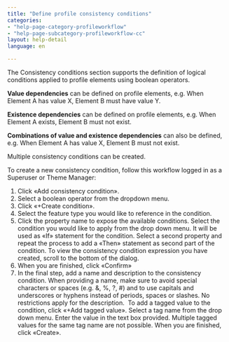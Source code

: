 ```yaml
---
title: "Define profile consistency conditions"
categories:
- "help-page-category-profileworkflow"
- "help-page-subcategory-profileworkflow-cc"
layout: help-detail
language: en

---
```


The Consistency conditions section supports the definition of logical conditions applied to profile elements using boolean operators.

**Value dependencies** can be defined on profile elements, e.g. When Element A has value X, Element B must have value Y.

**Existence dependencies** can be defined on profile elements, e.g. When Element A exists, Element B must not exist.

**Combinations of value and existence dependencies** can also be defined, e.g. When Element A has value X, Element B must not exist.

Multiple consistency conditions can be created. <img src="/images/help/en/Screenshot_2018-10-23 Create condition.png" alt="" title="Creating a consistency condition" class="img-responsive img-inline-help"/>

To create a new consistency condition, follow this workflow logged in as a Superuser or Theme Manager:

1.	Click &laquo;Add consistency condition&raquo;.
2.	Select a boolean operator from the dropdown menu.
3. Click &laquo;+Create condition&raquo;.
4. Select the feature type you would like to reference in the condition.
5. Click the property name to expose the available conditions. Select the condition you would like to apply from the drop down menu. It will be used as &laquo;If&raquo; statement for the condition.<img src="/images/help/en/Screenshot_2018-10-23 Create condition(3).png" alt="" title="Selecting a boolean operator" class="img-responsive img-inline-help"/>
Select a second property and repeat the process to add a &laquo;Then&raquo; statement as second part of the condition. To view the consistency condition expression you have created, scroll to the bottom of the dialog.<img src="/images/help/en/Screenshot_2018-10-23 Create condition(4)2.png" alt="" title="Consistency condition" class="img-responsive img-inline-help"/>
6. When you are finished, click &laquo;Confirm&raquo;
7. In the final step, add a name and description to the consistency condition. When providing a name, make sure to avoid special characters or spaces (e.g. &, %, ?, #) and to use capitals and underscores or hyphens instead of periods, spaces or slashes. No restrictions apply for the description.
<img src="/images/help/en/Screenshot_2018-10-23 Create condition(5).png" alt="" title="Creating a consistency condition" class="img-responsive img-inline-help"/> To add a tagged value to the condition, click &laquo;+Add tagged value&raquo;. Select a tag name from the drop down menu. Enter the value in the text box provided. Multiple tagged values for the same tag name are not possible. When you are finished, click &laquo;Create&raquo;.
